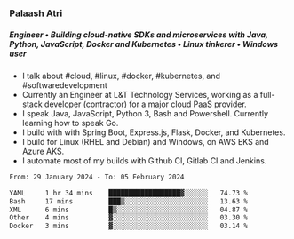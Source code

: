 ### Palaash Atri

##### Engineer • Building cloud-native SDKs and microservices with Java, Python, JavaScript, Docker and Kubernetes • Linux tinkerer • Windows user

- I talk about #cloud, #linux, #docker, #kubernetes, and #softwaredevelopment
- Currently an Engineer at L&T Technology Services, working as a full-stack developer (contractor) for a major cloud PaaS provider.
- I speak Java, JavaScript, Python 3, Bash and Powershell. Currently learning how to speak Go.
- I build with with Spring Boot, Express.js, Flask, Docker, and Kubernetes.
- I build for Linux (RHEL and Debian) and Windows, on AWS EKS and Azure AKS.
- I automate most of my builds with Github CI, Gitlab CI and Jenkins.

<!--
**palaashatri/palaashatri** is a ✨ _special_ ✨ repository because its `README.md` (this file) appears on your GitHub profile.

Here are some ideas to get you started:

- 🔭 I’m currently working on ...
- 🌱 I’m currently learning ...
- 👯 I’m looking to collaborate on ...
- 🤔 I’m looking for help with ...
- 💬 Ask me about ...
- 📫 How to reach me: ...
- 😄 Pronouns: ...
- ⚡ Fun fact: ...
-->

<!--START_SECTION:waka-->

```txt
From: 29 January 2024 - To: 05 February 2024

YAML     1 hr 34 mins    ██████████████████▓░░░░░░   74.73 %
Bash     17 mins         ███▒░░░░░░░░░░░░░░░░░░░░░   13.63 %
XML      6 mins          █▒░░░░░░░░░░░░░░░░░░░░░░░   04.87 %
Other    4 mins          ▓░░░░░░░░░░░░░░░░░░░░░░░░   03.30 %
Docker   3 mins          ▓░░░░░░░░░░░░░░░░░░░░░░░░   03.14 %
```

<!--END_SECTION:waka-->
